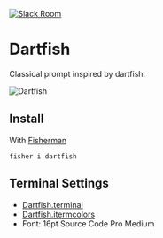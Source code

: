 [![Slack Room][slack-badge]][slack-link]

# Dartfish

Classical prompt inspired by dartfish.

![Dartfish]

## Install

With [Fisherman]

```fish
fisher i dartfish
```

## Terminal Settings

* [Dartfish.terminal]
* [Dartfish.itermcolors]
* Font: 16pt Source Code Pro Medium

[slack-link]: https://fisherman-wharf.herokuapp.com/
[slack-badge]: https://fisherman-wharf.herokuapp.com/badge.svg

[Fisherman]: https://github.com/fisherman/fisherman
[Dartfish.terminal]: https://github.com/fishery/dartfish/raw/master/Dartfish.terminal
[Dartfish.itermcolors]: https://github.com/fishery/dartfish/raw/master/Dartfish.itermcolors
[Dartfish]: https://cloud.githubusercontent.com/assets/8317250/14098420/8ca681e4-f5b6-11e5-818c-25470c07b4a7.png
